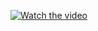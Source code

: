 [![Watch the video](https://www.clipartmax.com/png/full/273-2732710_total-video-downloader-video-download-logo-png.png)](https://github.com/MazenTurk201/Website_Store/raw/refs/heads/main/Final%20Project.mp4)
